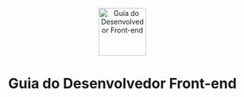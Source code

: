 <p align="center">
  <a href="https://github.com/arthurspk/guiadofrontend">
    <img src="https://imgur.com/a/RSJY09S" alt="Guia do Desenvolvedor Front-end" width="96" height="96">
  </a>
  <h1 align="center">Guia do Desenvolvedor Front-end</h1>
</p>

